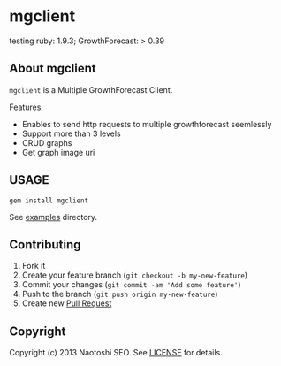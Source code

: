 # mgclient

testing ruby: 1.9.3; GrowthForecast: > 0.39

## About mgclient

`mgclient` is a Multiple GrowthForecast Client. 

Features

- Enables to send http requests to multiple growthforecast seemlessly
- Support more than 3 levels
- CRUD graphs
- Get graph image uri

## USAGE

    gem install mgclient

See [examples](./examples) directory.

## Contributing

1. Fork it
2. Create your feature branch (`git checkout -b my-new-feature`)
3. Commit your changes (`git commit -am 'Add some feature'`)
4. Push to the branch (`git push origin my-new-feature`)
5. Create new [Pull Request](../../pull/new/master)

## Copyright

Copyright (c) 2013 Naotoshi SEO. See [LICENSE](LICENSE) for details.
